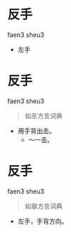 # 反手
faen3 sheu3
- 左手

# 反手
faen3 sheu3
> 如东方言词典
- 用手背出击。
  - ～一击。

# 反手
faen3 sheu3
> 如皋方言词典
- 左手，手背方向。
